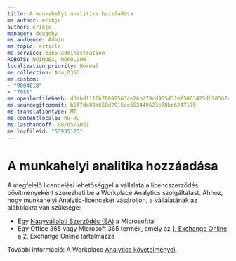 ```yaml
---
title: A munkahelyi analitika hozzáadása
ms.author: erikje
author: erikje
manager: dougeby
ms.audience: Admin
ms.topic: article
ms.service: o365-administration
ROBOTS: NOINDEX, NOFOLLOW
localization_priority: Normal
ms.collection: Adm_O365
ms.custom:
- "9004018"
- "7081"
ms.openlocfilehash: d3abd1110b78092563ce26b279cd955d31ef5063425db78567c3cfd906007c0e
ms.sourcegitcommit: b5f7da89a650d2915dc652449623c78be6247175
ms.translationtype: MT
ms.contentlocale: hu-HU
ms.lasthandoff: 08/05/2021
ms.locfileid: "53935123"
---
```

# <a name="add-workplace-analytics"></a>A munkahelyi analitika hozzáadása

A megfelelő licencelési lehetőséggel a vállalata a licencszerződés bővítményeként szerezheti be a Workplace Analytics szolgáltatást. Ahhoz, hogy munkahelyi Analytic-licenceket vásároljon, a vállalatának az alábbiakra van szüksége: 

- Egy [Nagyvállalati Szerződés (EA)](https://docs.microsoft.com/workplace-analytics/setup/environment-requirements#enterprise-agreements) a Microsofttal
- Egy Office 365 vagy Microsoft 365 termék, amely az [1. Exchange Online a 2.](https://docs.microsoft.com/workplace-analytics/setup/environment-requirements#exchange-online-plans) Exchange Online tartalmazza

További információ: A Workplace [Analytics követelményei.](https://docs.microsoft.com/workplace-analytics/setup/environment-requirements) 
